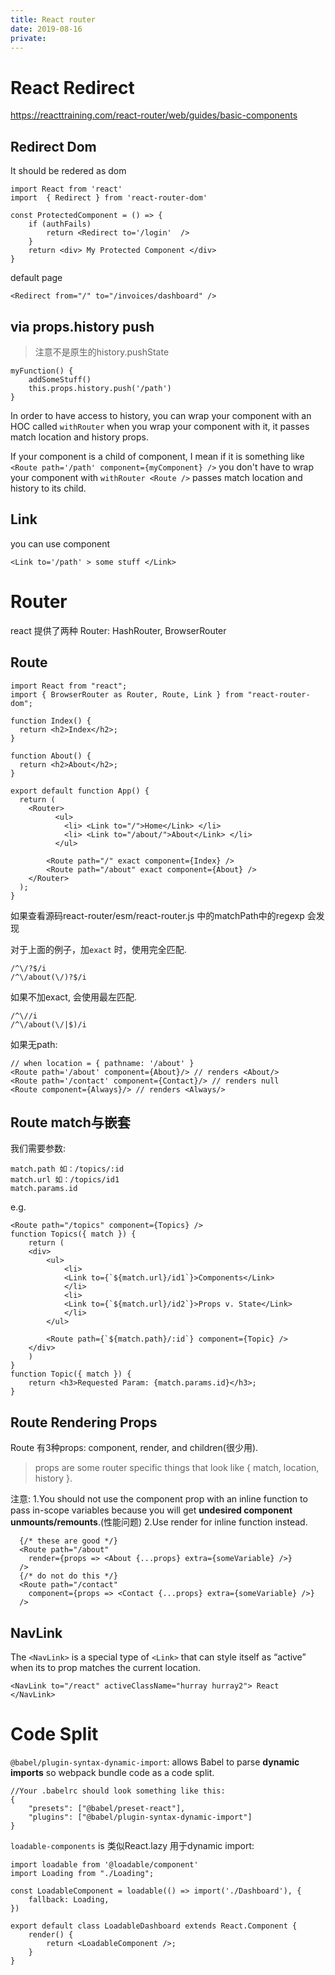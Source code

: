 ```yaml
---
title: React router
date: 2019-08-16
private:
---
```

# React Redirect
https://reacttraining.com/react-router/web/guides/basic-components

## Redirect Dom
It should be redered as dom 

    import React from 'react'
    import  { Redirect } from 'react-router-dom'

    const ProtectedComponent = () => {
        if (authFails)
            return <Redirect to='/login'  />
        }
        return <div> My Protected Component </div>
    }

default page

    <Redirect from="/" to="/invoices/dashboard" />

## via props.history push
> 注意不是原生的history.pushState


    myFunction() {
        addSomeStuff()
        this.props.history.push('/path')
    }

In order to have access to history, you can wrap your component with an HOC called `withRouter` when you wrap your component with it, it passes match location and history props. 

If your component is a child of <Route /> component, I mean if it is something like `<Route path='/path' component={myComponent} />` you don't have to wrap your component with `withRouter <Route />` passes match location and history to its child.

## Link
you can use <Link /> component

    <Link to='/path' > some stuff </Link>

# Router
react 提供了两种 Router: HashRouter, BrowserRouter

## Route

    import React from "react";
    import { BrowserRouter as Router, Route, Link } from "react-router-dom";

    function Index() {
      return <h2>Index</h2>;
    }

    function About() {
      return <h2>About</h2>;
    }

    export default function App() {
      return (
        <Router>
              <ul>
                <li> <Link to="/">Home</Link> </li>
                <li> <Link to="/about/">About</Link> </li>
              </ul>

            <Route path="/" exact component={Index} />
            <Route path="/about" exact component={About} />
        </Router>
      );
    }

如果查看源码react-router/esm/react-router.js 中的matchPath中的regexp 会发现

对于上面的例子，加`exact` 时，使用完全匹配. 


    /^\/?$/i
    /^\/about(\/)?$/i

如果不加exact, 会使用最左匹配. 

    /^\//i
    /^\/about(\/|$)/i

如果无path:

    // when location = { pathname: '/about' }
    <Route path='/about' component={About}/> // renders <About/>
    <Route path='/contact' component={Contact}/> // renders null
    <Route component={Always}/> // renders <Always/>

## Route match与嵌套
我们需要参数:

    match.path 如：/topics/:id
    match.url 如：/topics/id1
    match.params.id 

e.g.

    <Route path="/topics" component={Topics} />
    function Topics({ match }) {
        return (
        <div>
            <ul>
                <li>
                <Link to={`${match.url}/id1`}>Components</Link>
                </li>
                <li>
                <Link to={`${match.url}/id2`}>Props v. State</Link>
                </li>
            </ul>

            <Route path={`${match.path}/:id`} component={Topic} />
        </div>
        )
    }
    function Topic({ match }) {
        return <h3>Requested Param: {match.params.id}</h3>;
    }

## Route Rendering Props
Route 有3种props: component, render, and children(很少用). 
> props are some router specific things that look like { match, location, history }.

注意:
1.You should not use the component prop with an inline function to pass in-scope variables because you will get **undesired component unmounts/remounts**.(性能问题)
2.Use render for inline function instead.

      {/* these are good */}
      <Route path="/about"
        render={props => <About {...props} extra={someVariable} />}
      />
      {/* do not do this */}
      <Route path="/contact"
        component={props => <Contact {...props} extra={someVariable} />}
      />

## NavLink
The `<NavLink>` is a special type of `<Link>` that can style itself as “active” when its to prop matches the current location.

    <NavLink to="/react" activeClassName="hurray hurray2"> React </NavLink>

# Code Split
 `@babel/plugin-syntax-dynamic-import`: allows Babel to parse **dynamic imports** 
so webpack  bundle code as a code split. 

    //Your .babelrc should look something like this:
    {
        "presets": ["@babel/preset-react"],
        "plugins": ["@babel/plugin-syntax-dynamic-import"]
    }

`loadable-components` is 类似React.lazy 用于dynamic import:

    import loadable from '@loadable/component'
    import Loading from "./Loading";

    const LoadableComponent = loadable(() => import('./Dashboard'), {
        fallback: Loading,
    })

    export default class LoadableDashboard extends React.Component {
        render() {
            return <LoadableComponent />;
        }
    }
